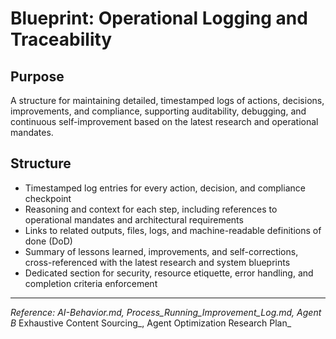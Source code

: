 # Blueprint: Operational Logging and Traceability

## Purpose

A structure for maintaining detailed, timestamped logs of actions, decisions, improvements, and compliance, supporting auditability, debugging, and continuous self-improvement based on the latest research and operational mandates.

## Structure

- Timestamped log entries for every action, decision, and compliance checkpoint
- Reasoning and context for each step, including references to operational mandates and architectural requirements
- Links to related outputs, files, logs, and machine-readable definitions of done (DoD)
- Summary of lessons learned, improvements, and self-corrections, cross-referenced with the latest research and system blueprints
- Dedicated section for security, resource etiquette, error handling, and completion criteria enforcement

---

_Reference: AI-Behavior.md, Process_Running_Improvement_Log.md, Agent B_ Exhaustive Content Sourcing_, Agent Optimization Research Plan_
